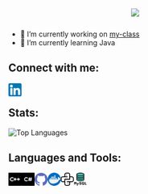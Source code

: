 <h1 align="center">
  <img src="https://readme-typing-svg.herokuapp.com/?lines=Hi+there!👋+I'm+Arjun;I'm+a+Software+Dev;&center=true&size=30&color=074AF7">
</h1>

<!-- ### Hi there 👋
## I'm a Software Engineer  -->


- 🔭 I’m currently working on [my-class](https://github.com/arjunraghurama/my-class)
- 🌱 I’m currently learning Java

## Connect with me:

[<img align="left" alt="arjunraghurama | LinkedIn" width="26px" src="./assets/Linkedin.png" />][linkedin]


<br />

## Stats:
<!-- Stats is obtained from below repo. 
https://github.com/anuraghazra/github-readme-stats
-->
<!--
![Repo stats](https://github-readme-stats.vercel.app/api?username=arjunraghurama&show_icons=true&theme=dark)
-->
![Top Languages](https://github-readme-stats.vercel.app/api/top-langs/?username=arjunraghurama&layout=compact&exclude_repo=Algorithms,cv&hide=shell,css,scss,javascript,html&show_icons=true&theme=algolia)

## Languages and Tools:

[<img align="left" alt="C++" title="C++" width="26px" src="./assets/Cplusplus.png" />][cpp]
[<img align="left" alt="C#" title="C#" width="26px" src="./assets/Csharp.png" />][c#]
[<img align="left" alt="GitHub" title="Github" width="26px" src="./assets/Github.png" />][github]
[<img align="left" alt="Docker"  title="Docker" width="26px" src="./assets/Docker.png" />][docker]
[<img align="left" alt="Python" title="Python" width="26px" src="./assets/Python.png" />][python]
[<img align="left" alt="MySQL" title="MySQL" width="26px" src="./assets/MySQL.png" />][mysql]
<!--
<img align="left"  title="JavaScript" alt=" " width="26px" src="./assets/java-script.png" />
-->
[linkedin]: https://linkedin.com/in/arjunraghurama
[cpp]: http://www.cplusplus.com/
[c#]: https://docs.microsoft.com/en-us/dotnet/csharp/
[github]: https://github.com/
[docker]: https://www.docker.com/
[python]: https://www.python.org/
[mysql]: https://www.mysql.com/

<!--
-->
<!-- 
Solidity : https://user-images.githubusercontent.com/22273002/98341910-9f209400-2035-11eb-8cb9-319960aac71b.png
[<img align="left" alt=" " title="Solidity" width="26px" src="./assets/Solidity.png" />][solidity]
-->
<!--
<img align="left" alt=" " width="26px" src=" " />
![nodejs](https://user-images.githubusercontent.com/22273002/98466371-1e0ffb00-21f5-11eb-8e76-19f2f5ac475a.png)
!
-->

<!--
[Pacs Data Migration tool]: 
-->
